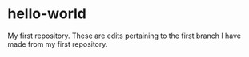 # hello-world
My first repository.
These are edits pertaining to the first branch I have made from my first repository.
